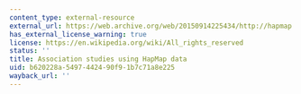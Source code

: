 ```yaml
---
content_type: external-resource
external_url: https://web.archive.org/web/20150914225434/http://hapmap.ncbi.nlm.nih.gov/tutorials.html.en
has_external_license_warning: true
license: https://en.wikipedia.org/wiki/All_rights_reserved
status: ''
title: Association studies using HapMap data
uid: b620228a-5497-4424-90f9-1b7c71a8e225
wayback_url: ''
---
```

